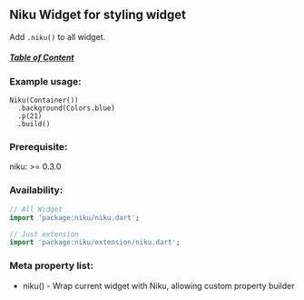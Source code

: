 ## Niku Widget for styling widget
Add `.niku()` to all widget.

##### [Table of Content](https://github.com/saltyaom/niku/blob/main/doc/widget/README.md)

### Example usage:
```
Niku(Container())
  .background(Colors.blue)
  .p(21)
  .build()
```

### Prerequisite:
niku: >= 0.3.0

### Availability: 
```dart
// All Widget
import 'package:niku/niku.dart';

// Just extension
import 'package:niku/extension/niku.dart';
```

### Meta property list:
- niku() - Wrap current widget with Niku, allowing custom property builder
